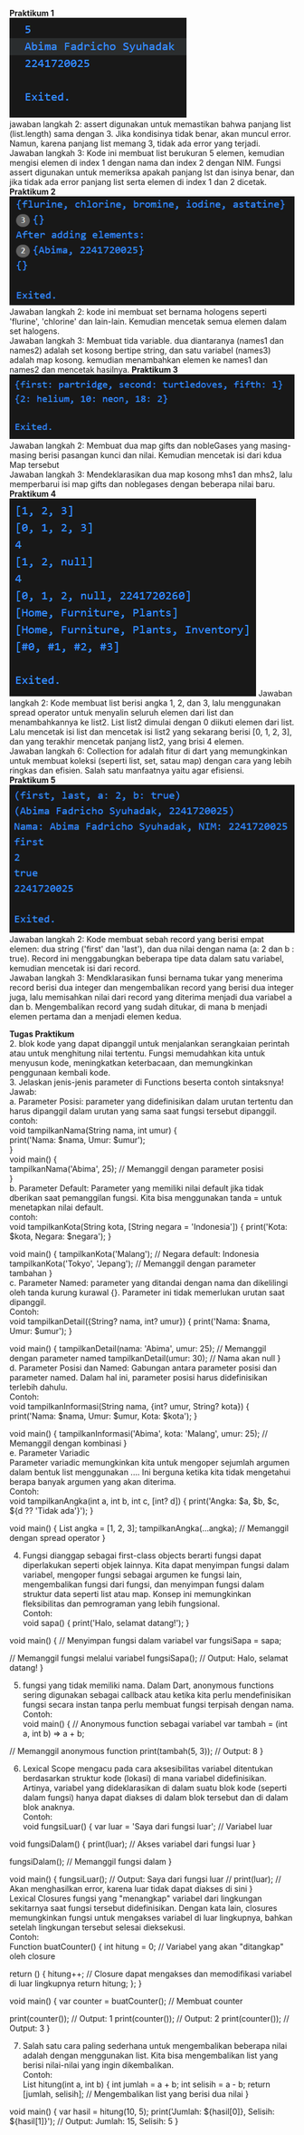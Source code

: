 **Praktikum 1**         
![alt text](image.png)  
jawaban langkah 2: assert digunakan untuk memastikan bahwa panjang list (list.length) sama dengan 3. Jika kondisinya tidak benar, akan muncul error. Namun, karena panjang list memang 3, tidak ada error yang terjadi. <br>
Jawaban langkah 3: Kode ini membuat list berukuran 5 elemen, kemudian mengisi elemen di index 1 dengan nama dan index 2 dengan NIM. Fungsi assert digunakan untuk memeriksa apakah panjang lst dan isinya benar, dan jika tidak ada error panjang list serta elemen di index 1 dan 2 dicetak. <br>
**Praktikum 2**
![alt text](image-1.png)
Jawaban langkah 2: kode ini membuat set bernama hologens seperti 'flurine', 'chlorine' dan lain-lain. Kemudian mencetak semua elemen dalam set halogens. <br>
Jawaban langkah 3: Membuat tida variable. dua diantaranya (names1 dan names2) adalah set kosong bertipe string, dan satu variabel (names3) adalah map kosong. kemudian menambahkan elemen ke names1 dan names2 dan mencetak hasilnya.
**Praktikum 3**
![alt text](image-2.png)
Jawaban langkah 2: Membuat dua map gifts dan nobleGases yang masing-masing berisi pasangan kunci dan nilai. Kemudian mencetak isi dari kdua Map tersebut <br>
Jawaban langkah 3: Mendeklarasikan dua map kosong mhs1 dan mhs2, lalu memperbarui isi map gifts dan noblegases dengan beberapa nilai baru. <br>
**Praktikum 4**
![alt text](image-3.png)
Jawaban langkah 2: Kode membuat list berisi angka 1, 2, dan 3, lalu menggunakan spread operator untuk menyalin seluruh elemen dari list dan menambahkannya ke list2. List list2 dimulai dengan 0 diikuti elemen dari list. Lalu mencetak isi list dan mencetak isi list2 yang sekarang berisi [0, 1, 2, 3], dan yang terakhir mencetak panjang list2, yang brisi 4 elemen. <br>
Jawaban langkah 6: Collection for adalah fitur di dart yang memungkinkan untuk membuat koleksi (seperti list, set, satau map) dengan cara yang lebih ringkas dan efisien. Salah satu manfaatnya yaitu agar efisiensi. <br>
**Praktikum 5**
![alt text](image-4.png)
Jawaban langkah 2: Kode membuat sebah record yang berisi empat elemen: dua string ('first' dan 'last'), dan dua nilai dengan nama (a: 2 dan b : true). Record ini menggabungkan beberapa tipe data dalam satu variabel, kemudian mencetak isi dari record. <br>
Jawaban langkah 3: Mendklarasikan funsi bernama tukar yang menerima record berisi dua integer dan mengembalikan record yang berisi dua integer juga, lalu memisahkan nilai dari record yang diterima menjadi dua variabel a dan b. Mengembalikan record yang sudah ditukar, di mana b menjadi elemen pertama dan a menjadi elemen kedua. <br>

**Tugas Praktikum** <br>
2. blok kode yang dapat dipanggil untuk menjalankan serangkaian perintah atau untuk menghitung nilai tertentu. Fungsi memudahkan kita untuk menyusun kode, meningkatkan keterbacaan, dan memungkinkan penggunaan kembali kode. <br>
3. Jelaskan jenis-jenis parameter di Functions beserta contoh sintaksnya! <br>
Jawab: <br>
a. Parameter Posisi: parameter yang didefinisikan dalam urutan tertentu dan harus dipanggil dalam urutan yang sama saat fungsi tersebut dipanggil. <br> 
contoh: <br>
void tampilkanNama(String nama, int umur) {     
  print('Nama: $nama, Umur: $umur');    
}   
void main() {   
  tampilkanNama('Abima', 25); // Memanggil dengan parameter posisi  
} <br>
b. Parameter Default: Parameter yang memiliki nilai default jika tidak dberikan saat pemanggilan fungsi. Kita bisa menggunakan tanda = untuk menetapkan nilai default. <br>
contoh: <br>
void tampilkanKota(String kota, [String negara = 'Indonesia']) {
  print('Kota: $kota, Negara: $negara');
}

void main() {
  tampilkanKota('Malang'); // Negara default: Indonesia
  tampilkanKota('Tokyo', 'Jepang'); // Memanggil dengan parameter tambahan
} <br>
c. Parameter Named: parameter yang ditandai dengan nama dan dikelilingi oleh tanda kurung kurawal {}. Parameter ini tidak memerlukan urutan saat dipanggil. <br>
Contoh: <br>
void tampilkanDetail({String? nama, int? umur}) {
  print('Nama: $nama, Umur: $umur');
}

void main() {
  tampilkanDetail(nama: 'Abima', umur: 25); // Memanggil dengan parameter named
  tampilkanDetail(umur: 30); // Nama akan null
} <br>
d. Parameter Posisi dan Named: Gabungan antara parameter posisi dan parameter named. Dalam hal ini, parameter posisi harus didefinisikan terlebih dahulu. <br>
Contoh: <br>
void tampilkanInformasi(String nama, {int? umur, String? kota}) {
  print('Nama: $nama, Umur: $umur, Kota: $kota');
}

void main() {
  tampilkanInformasi('Abima', kota: 'Malang', umur: 25); // Memanggil dengan kombinasi
} <br>
e. Parameter Variadic <br>
Parameter variadic memungkinkan kita untuk mengoper sejumlah argumen dalam bentuk list menggunakan .... Ini berguna ketika kita tidak mengetahui berapa banyak argumen yang akan diterima. <br>
Contoh: <br>
void tampilkanAngka(int a, int b, int c, [int? d]) {
  print('Angka: $a, $b, $c, ${d ?? 'Tidak ada'}');
}

void main() {
  List<int> angka = [1, 2, 3];
  tampilkanAngka(...angka); // Memanggil dengan spread operator
} <br>

4. Fungsi dianggap sebagai first-class objects berarti fungsi dapat diperlakukan seperti objek lainnya. Kita dapat menyimpan fungsi dalam variabel, mengoper fungsi sebagai argumen ke fungsi lain, mengembalikan fungsi dari fungsi, dan menyimpan fungsi dalam struktur data seperti list atau map. Konsep ini memungkinkan fleksibilitas dan pemrograman yang lebih fungsional. <br>
Contoh: <br>
void sapa() {
  print('Halo, selamat datang!');
}

void main() {
  // Menyimpan fungsi dalam variabel
  var fungsiSapa = sapa;
  
  // Memanggil fungsi melalui variabel
  fungsiSapa(); // Output: Halo, selamat datang!
} <br>

5. fungsi yang tidak memiliki nama. Dalam Dart, anonymous functions sering digunakan sebagai callback atau ketika kita perlu mendefinisikan fungsi secara instan tanpa perlu membuat fungsi terpisah dengan nama. <br>
Contoh: <br>
void main() {
  // Anonymous function sebagai variabel
  var tambah = (int a, int b) => a + b;

  // Memanggil anonymous function
  print(tambah(5, 3)); // Output: 8
} <br>

6. Lexical Scope mengacu pada cara aksesibilitas variabel ditentukan berdasarkan struktur kode (lokasi) di mana variabel didefinisikan. Artinya, variabel yang dideklarasikan di dalam suatu blok kode (seperti dalam fungsi) hanya dapat diakses di dalam blok tersebut dan di dalam blok anaknya. <br>
Contoh: <br>
void fungsiLuar() {
  var luar = 'Saya dari fungsi luar'; // Variabel luar

  void fungsiDalam() {
    print(luar); // Akses variabel dari fungsi luar
  }

  fungsiDalam(); // Memanggil fungsi dalam
}

void main() {
  fungsiLuar(); // Output: Saya dari fungsi luar
  // print(luar); // Akan menghasilkan error, karena luar tidak dapat diakses di sini
} <br>
Lexical Closures fungsi yang "menangkap" variabel dari lingkungan sekitarnya saat fungsi tersebut didefinisikan. Dengan kata lain, closures memungkinkan fungsi untuk mengakses variabel di luar lingkupnya, bahkan setelah lingkungan tersebut selesai dieksekusi. <br>
Contoh: <br>
Function buatCounter() {
  int hitung = 0; // Variabel yang akan "ditangkap" oleh closure

  return () {
    hitung++; // Closure dapat mengakses dan memodifikasi variabel di luar lingkupnya
    return hitung;
  };
}

void main() {
  var counter = buatCounter(); // Membuat counter

  print(counter()); // Output: 1
  print(counter()); // Output: 2
  print(counter()); // Output: 3
} <br>

7. Salah satu cara paling sederhana untuk mengembalikan beberapa nilai adalah dengan menggunakan list. Kita bisa mengembalikan list yang berisi nilai-nilai yang ingin dikembalikan. <br>
Contoh: <br>
List<int> hitung(int a, int b) {
  int jumlah = a + b;
  int selisih = a - b;
  return [jumlah, selisih]; // Mengembalikan list yang berisi dua nilai
}

void main() {
  var hasil = hitung(10, 5);
  print('Jumlah: ${hasil[0]}, Selisih: ${hasil[1]}'); // Output: Jumlah: 15, Selisih: 5
}
